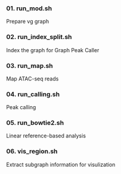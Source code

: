 ### 01. run_mod.sh

Prepare vg graph

### 02. run_index_split.sh

Index the graph for Graph Peak Caller

### 03. run_map.sh

Map ATAC-seq reads

### 04. run_calling.sh

Peak calling

### 05. run_bowtie2.sh

Linear reference-based analysis

### 06. vis_region.sh

Extract subgraph information for visulization